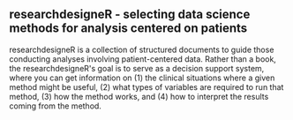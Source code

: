 ## researchdesigneR - selecting data science methods for analysis centered on patients

researchdesigneR is a collection of structured documents to guide those conducting analyses involving patient-centered data. Rather than a book, the researchdesigneR's goal is to serve as a decision support system, where you can get information on (1) the clinical situations where a given method might be useful, (2) what types of variables are required to run that method, (3) how the method works, and (4) how to interpret the results coming from the method.

<!--  
https://github.com/othneildrew/Best-README-Template

logo, toc

description: problem - large number of approaches, little time to learn them; a lot of literature, but what we need is a decision support system
template-based, searchable, SEO, potentially connected to solr
 
use cases:
- design: meetings, plan for projects, grant proposals, journal clubs
- api - solr

template: methods, data, plots

motion graphic - gif searching

contributing - wiki, clone

todo 
solr
api
rstudio integration

licensing

--> 



